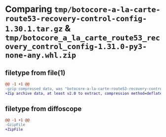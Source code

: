 # Comparing `tmp/botocore-a-la-carte-route53-recovery-control-config-1.30.1.tar.gz` & `tmp/botocore_a_la_carte_route53_recovery_control_config-1.31.0-py3-none-any.whl.zip`

## filetype from file(1)

```diff
@@ -1 +1 @@
-gzip compressed data, was "botocore-a-la-carte-route53-recovery-control-config-1.30.1.tar", last modified: Thu Jul  6 01:45:27 2023, max compression
+Zip archive data, at least v2.0 to extract, compression method=deflate
```

## filetype from diffoscope

```diff
@@ -1 +1 @@
-GzipFile
+ZipFile
```

